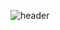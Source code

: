 ![header](https://capsule-render.vercel.app/api?type=waving&color=gradient&height=120&animation=fadeIn&section=footer&text=고원일&fontAlign=70)
